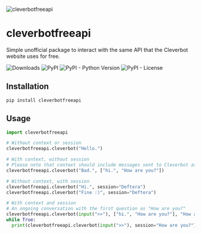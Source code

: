 ![cleverbotfreeapi](https://www.cleverbot.com/images/cleverbot254x114.jpg)

# cleverbotfreeapi
Simple unofficial package to interact with the same API that the Cleverbot website uses for free.

![Downloads](https://pepy.tech/badge/cleverbotfreeapi) ![PyPI](https://img.shields.io/pypi/v/cleverbotfreeapi) ![PyPI - Python Version](https://img.shields.io/pypi/pyversions/cleverbotfreeapi) ![PyPI - License](https://img.shields.io/pypi/l/cleverbotfreeapi)
## Installation
```pip
pip install cleverbotfreeapi
```
## Usage
```python
import cleverbotfreeapi

# Without context or session
cleverbotfreeapi.cleverbot("Hello.")

# With context, without session
# Please note that context should include messages sent to Cleverbot as well as the responses
cleverbotfreeapi.cleverbot("Bad.", ["hi.", "How are you?"])

# Without context, with session
cleverbotfreeapi.cleverbot("Hi.", session="Deftera")
cleverbotfreeapi.cleverbot("Fine :)", session="Deftera")

# With context and session
# An ongoing conversation with the first question as "How are you?"
cleverbotfreeapi.cleverbot(input(">>"), ["hi.", "How are you?"], "How are you?")
while True:
  print(cleverbotfreeapi.cleverbot(input(">>"), session="How are you?"))
```
